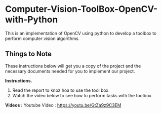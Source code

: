 # Computer-Vision-ToolBox-OpenCV-with-Python
This is an implementation of OpenCV using python to develop a toolbox to perform computer vision algorithms.

## Things to Note

These instructions below will get you a copy of the project and the necessary documents needed for you to implement our project.

**Instructions.**
1. Read the report to knoz hoa to use the tool box.
2. Watch the video below to see how to perform tasks with the toolbox.

**Videos :**
  Youtube Video : https://youtu.be/GtZa9z9C3EM
